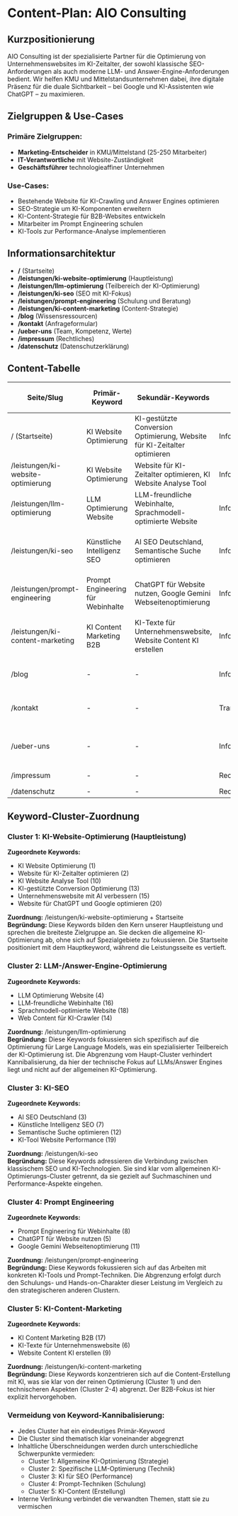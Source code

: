 # Content-Plan: AIO Consulting

## Kurzpositionierung
AIO Consulting ist der spezialisierte Partner für die Optimierung von Unternehmenswebsites im KI-Zeitalter, der sowohl klassische SEO-Anforderungen als auch moderne LLM- und Answer-Engine-Anforderungen bedient. Wir helfen KMU und Mittelstandsunternehmen dabei, ihre digitale Präsenz für die duale Sichtbarkeit – bei Google und KI-Assistenten wie ChatGPT – zu maximieren.

## Zielgruppen & Use-Cases

### Primäre Zielgruppen:
- **Marketing-Entscheider** in KMU/Mittelstand (25-250 Mitarbeiter)
- **IT-Verantwortliche** mit Website-Zuständigkeit
- **Geschäftsführer** technologieaffiner Unternehmen

### Use-Cases:
- Bestehende Website für KI-Crawling und Answer Engines optimieren
- SEO-Strategie um KI-Komponenten erweitern
- KI-Content-Strategie für B2B-Websites entwickeln
- Mitarbeiter im Prompt Engineering schulen
- KI-Tools zur Performance-Analyse implementieren

## Informationsarchitektur

- **/** (Startseite)
- **/leistungen/ki-website-optimierung** (Hauptleistung)
- **/leistungen/llm-optimierung** (Teilbereich der KI-Optimierung)
- **/leistungen/ki-seo** (SEO mit KI-Fokus)
- **/leistungen/prompt-engineering** (Schulung und Beratung)
- **/leistungen/ki-content-marketing** (Content-Strategie)
- **/blog** (Wissensressourcen)
- **/kontakt** (Anfrageformular)
- **/ueber-uns** (Team, Kompetenz, Werte)
- **/impressum** (Rechtliches)
- **/datenschutz** (Datenschutzerklärung)

## Content-Tabelle

| Seite/Slug | Primär-Keyword | Sekundär-Keywords | Suchintention | Zielpersona | Content-Typ | Empfohlene Länge (Wörter) | Haupt-CTA | Schema.org-Typ(e) | Interne Links | LLM-Answer Boxen |
|------------|----------------|-------------------|---------------|-------------|-------------|---------------------------|-----------|------------------|--------------|-----------------|
| / (Startseite) | KI Website Optimierung | KI-gestützte Conversion Optimierung, Website für KI-Zeitalter optimieren | Informativ/Transaktional | Alle | Hero, USP, Leistungsübersicht, Testimonials | 800-1200 | Beratungsgespräch vereinbaren | WebSite, Organization | /leistungen/ki-website-optimierung, /leistungen/ki-seo | 3 |
| /leistungen/ki-website-optimierung | KI Website Optimierung | Website für KI-Zeitalter optimieren, KI Website Analyse Tool | Informativ/Transaktional | Marketing-Entscheider | Leistungsbeschreibung, Prozess, Fallbeispiele | 1500-2000 | Erstgespräch buchen | Service, FAQPage | /leistungen/llm-optimierung, /leistungen/ki-seo | 5 |
| /leistungen/llm-optimierung | LLM Optimierung Website | LLM-freundliche Webinhalte, Sprachmodell-optimierte Website | Informativ/Transaktional | Marketing/IT | Leistungsbeschreibung, Methodik, Vorteile | 1200-1500 | Website-Audit anfordern | Service, FAQPage | /leistungen/ki-website-optimierung, /blog | 4 |
| /leistungen/ki-seo | Künstliche Intelligenz SEO | AI SEO Deutschland, Semantische Suche optimieren | Informativ/Transaktional | SEO-Verantwortliche | Leistungsbeschreibung, Tools, Fallbeispiele | 1200-1500 | SEO-Analyse buchen | Service, FAQPage | /leistungen/ki-website-optimierung, /leistungen/ki-content-marketing | 4 |
| /leistungen/prompt-engineering | Prompt Engineering für Webinhalte | ChatGPT für Website nutzen, Google Gemini Webseitenoptimierung | Informativ/Schulung | Content-Manager | Schulungsangebot, Methoden, Beispiele | 1200-1500 | Workshop buchen | Service, Course | /leistungen/ki-content-marketing, /blog | 4 |
| /leistungen/ki-content-marketing | KI Content Marketing B2B | KI-Texte für Unternehmenswebsite, Website Content KI erstellen | Informativ/Transaktional | Marketing-Entscheider | Leistungsbeschreibung, Prozess, Beispiele | 1200-1500 | Content-Strategie anfragen | Service, FAQPage | /leistungen/ki-website-optimierung, /leistungen/prompt-engineering | 4 |
| /blog | - | - | Informativ | Alle | Blogübersicht, Kategorien | 500-800 | Newsletter abonnieren | Blog, CollectionPage | Thematisch passende Artikel, Leistungsseiten | 1 |
| /kontakt | - | - | Transaktional | Alle | Kontaktformular, Ansprechpartner | 300-500 | Kontaktformular ausfüllen | ContactPage | /leistungen/ki-website-optimierung, /ueber-uns | 1 |
| /ueber-uns | - | - | Informativ | Alle | Team, Geschichte, Expertise | 800-1200 | Kontakt aufnehmen | AboutPage | /leistungen/ki-website-optimierung, /kontakt | 2 |
| /impressum | - | - | Rechtlich | - | Rechtliche Informationen | 500-800 | - | WebPage | /datenschutz, / | 0 |
| /datenschutz | - | - | Rechtlich | - | Datenschutzerklärung | 1500-2500 | - | WebPage | /impressum, / | 0 |

## Keyword-Cluster-Zuordnung

### Cluster 1: KI-Website-Optimierung (Hauptleistung)
**Zugeordnete Keywords:**
- KI Website Optimierung (1)
- Website für KI-Zeitalter optimieren (2)
- KI Website Analyse Tool (10)
- KI-gestützte Conversion Optimierung (13)
- Unternehmenswebsite mit AI verbessern (15)
- Website für ChatGPT und Google optimieren (20)

**Zuordnung:** /leistungen/ki-website-optimierung + Startseite  
**Begründung:** Diese Keywords bilden den Kern unserer Hauptleistung und sprechen die breiteste Zielgruppe an. Sie decken die allgemeine KI-Optimierung ab, ohne sich auf Spezialgebiete zu fokussieren. Die Startseite positioniert mit dem Hauptkeyword, während die Leistungsseite es vertieft.

### Cluster 2: LLM-/Answer-Engine-Optimierung
**Zugeordnete Keywords:**
- LLM Optimierung Website (4)
- LLM-freundliche Webinhalte (16)
- Sprachmodell-optimierte Website (18)
- Web Content für KI-Crawler (14)

**Zuordnung:** /leistungen/llm-optimierung  
**Begründung:** Diese Keywords fokussieren sich spezifisch auf die Optimierung für Large Language Models, was ein spezialisierter Teilbereich der KI-Optimierung ist. Die Abgrenzung vom Haupt-Cluster verhindert Kannibalisierung, da hier der technische Fokus auf LLMs/Answer Engines liegt und nicht auf der allgemeinen KI-Optimierung.

### Cluster 3: KI-SEO
**Zugeordnete Keywords:**
- AI SEO Deutschland (3)
- Künstliche Intelligenz SEO (7)
- Semantische Suche optimieren (12)
- KI-Tool Website Performance (19)

**Zuordnung:** /leistungen/ki-seo  
**Begründung:** Diese Keywords adressieren die Verbindung zwischen klassischem SEO und KI-Technologien. Sie sind klar vom allgemeinen KI-Optimierungs-Cluster getrennt, da sie gezielt auf Suchmaschinen und Performance-Aspekte eingehen.

### Cluster 4: Prompt Engineering
**Zugeordnete Keywords:**
- Prompt Engineering für Webinhalte (8)
- ChatGPT für Website nutzen (5)
- Google Gemini Webseitenoptimierung (11)

**Zuordnung:** /leistungen/prompt-engineering  
**Begründung:** Diese Keywords fokussieren sich auf das Arbeiten mit konkreten KI-Tools und Prompt-Techniken. Die Abgrenzung erfolgt durch den Schulungs- und Hands-on-Charakter dieser Leistung im Vergleich zu den strategischeren anderen Clustern.

### Cluster 5: KI-Content-Marketing
**Zugeordnete Keywords:**
- KI Content Marketing B2B (17)
- KI-Texte für Unternehmenswebsite (6)
- Website Content KI erstellen (9)

**Zuordnung:** /leistungen/ki-content-marketing  
**Begründung:** Diese Keywords konzentrieren sich auf die Content-Erstellung mit KI, was sie klar von der reinen Optimierung (Cluster 1) und den technischeren Aspekten (Cluster 2-4) abgrenzt. Der B2B-Fokus ist hier explizit hervorgehoben.

### Vermeidung von Keyword-Kannibalisierung:
- Jedes Cluster hat ein eindeutiges Primär-Keyword
- Die Cluster sind thematisch klar voneinander abgegrenzt
- Inhaltliche Überschneidungen werden durch unterschiedliche Schwerpunkte vermieden:
  - Cluster 1: Allgemeine KI-Optimierung (Strategie)
  - Cluster 2: Spezifische LLM-Optimierung (Technik)
  - Cluster 3: KI für SEO (Performance)
  - Cluster 4: Prompt-Techniken (Schulung)
  - Cluster 5: KI-Content (Erstellung)
- Interne Verlinkung verbindet die verwandten Themen, statt sie zu vermischen